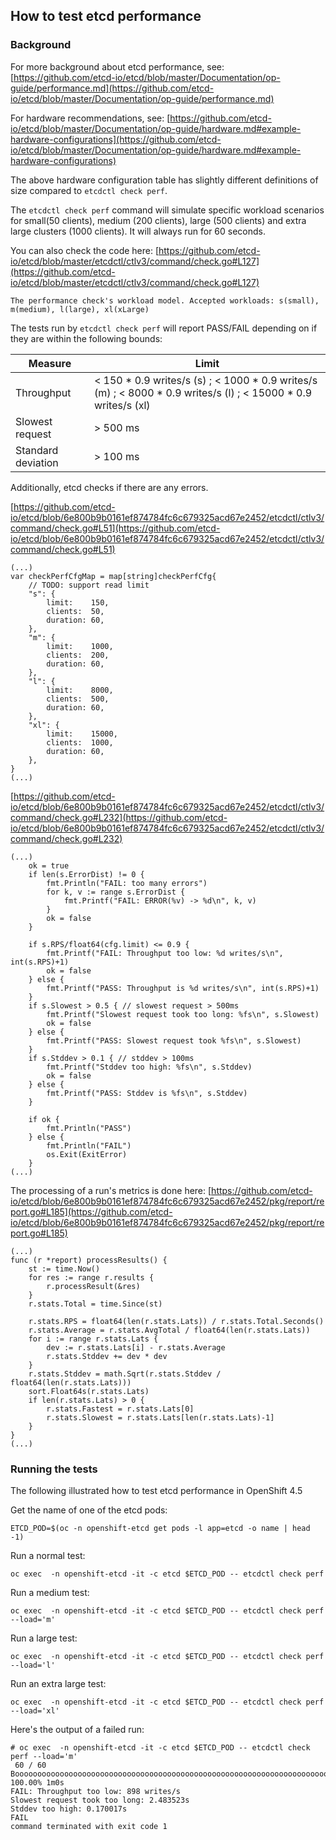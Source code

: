 ## How to test etcd performance

### Background 

For more background about etcd performance, see: [https://github.com/etcd-io/etcd/blob/master/Documentation/op-guide/performance.md](https://github.com/etcd-io/etcd/blob/master/Documentation/op-guide/performance.md)

For hardware recommendations, see: [https://github.com/etcd-io/etcd/blob/master/Documentation/op-guide/hardware.md#example-hardware-configurations](https://github.com/etcd-io/etcd/blob/master/Documentation/op-guide/hardware.md#example-hardware-configurations)

The above hardware configuration table has slightly different definitions of size compared to `etcdctl check perf`.

The `etcdctl check perf` command will simulate specific workload scenarios for small(50 clients), medium (200 clients), large (500 clients) and extra large clusters (1000 clients). It will always run for 60 seconds.

You can also check the code here:
[https://github.com/etcd-io/etcd/blob/master/etcdctl/ctlv3/command/check.go#L127](https://github.com/etcd-io/etcd/blob/master/etcdctl/ctlv3/command/check.go#L127)
~~~
The performance check's workload model. Accepted workloads: s(small), m(medium), l(large), xl(xLarge)
~~~

The tests run by `etcdctl check perf` will report PASS/FAIL depending on if they are within the following bounds:

| Measure  | Limit   |
|---|---|
| Throughput  | < 150 * 0.9 writes/s (s) ; < 1000 * 0.9 writes/s (m) ; < 8000 * 0.9 writes/s (l) ; < 15000 * 0.9 writes/s (xl)  |
| Slowest request  | > 500 ms   |
| Standard deviation | > 100 ms   |

Additionally, etcd checks if there are any errors.

[https://github.com/etcd-io/etcd/blob/6e800b9b0161ef874784fc6c679325acd67e2452/etcdctl/ctlv3/command/check.go#L51](https://github.com/etcd-io/etcd/blob/6e800b9b0161ef874784fc6c679325acd67e2452/etcdctl/ctlv3/command/check.go#L51)
~~~
(...)
var checkPerfCfgMap = map[string]checkPerfCfg{
	// TODO: support read limit
	"s": {
		limit:    150,
		clients:  50,
		duration: 60,
	},
	"m": {
		limit:    1000,
		clients:  200,
		duration: 60,
	},
	"l": {
		limit:    8000,
		clients:  500,
		duration: 60,
	},
	"xl": {
		limit:    15000,
		clients:  1000,
		duration: 60,
	},
}
(...)
~~~

[https://github.com/etcd-io/etcd/blob/6e800b9b0161ef874784fc6c679325acd67e2452/etcdctl/ctlv3/command/check.go#L232](https://github.com/etcd-io/etcd/blob/6e800b9b0161ef874784fc6c679325acd67e2452/etcdctl/ctlv3/command/check.go#L232)
~~~
(...)
	ok = true
	if len(s.ErrorDist) != 0 {
		fmt.Println("FAIL: too many errors")
		for k, v := range s.ErrorDist {
			fmt.Printf("FAIL: ERROR(%v) -> %d\n", k, v)
		}
		ok = false
	}

	if s.RPS/float64(cfg.limit) <= 0.9 {
		fmt.Printf("FAIL: Throughput too low: %d writes/s\n", int(s.RPS)+1)
		ok = false
	} else {
		fmt.Printf("PASS: Throughput is %d writes/s\n", int(s.RPS)+1)
	}
	if s.Slowest > 0.5 { // slowest request > 500ms
		fmt.Printf("Slowest request took too long: %fs\n", s.Slowest)
		ok = false
	} else {
		fmt.Printf("PASS: Slowest request took %fs\n", s.Slowest)
	}
	if s.Stddev > 0.1 { // stddev > 100ms
		fmt.Printf("Stddev too high: %fs\n", s.Stddev)
		ok = false
	} else {
		fmt.Printf("PASS: Stddev is %fs\n", s.Stddev)
	}

	if ok {
		fmt.Println("PASS")
	} else {
		fmt.Println("FAIL")
		os.Exit(ExitError)
	}
(...)
~~~

The processing of a run's metrics is done here:
[https://github.com/etcd-io/etcd/blob/6e800b9b0161ef874784fc6c679325acd67e2452/pkg/report/report.go#L185](https://github.com/etcd-io/etcd/blob/6e800b9b0161ef874784fc6c679325acd67e2452/pkg/report/report.go#L185)
~~~
(...)
func (r *report) processResults() {
	st := time.Now()
	for res := range r.results {
		r.processResult(&res)
	}
	r.stats.Total = time.Since(st)

	r.stats.RPS = float64(len(r.stats.Lats)) / r.stats.Total.Seconds()
	r.stats.Average = r.stats.AvgTotal / float64(len(r.stats.Lats))
	for i := range r.stats.Lats {
		dev := r.stats.Lats[i] - r.stats.Average
		r.stats.Stddev += dev * dev
	}
	r.stats.Stddev = math.Sqrt(r.stats.Stddev / float64(len(r.stats.Lats)))
	sort.Float64s(r.stats.Lats)
	if len(r.stats.Lats) > 0 {
		r.stats.Fastest = r.stats.Lats[0]
		r.stats.Slowest = r.stats.Lats[len(r.stats.Lats)-1]
	}
}
(...)
~~~

### Running the tests

The following illustrated how to test etcd performance in OpenShift 4.5

Get the name of one of the etcd pods:
~~~
ETCD_POD=$(oc -n openshift-etcd get pods -l app=etcd -o name | head -1)
~~~

Run a normal test:
~~~
oc exec  -n openshift-etcd -it -c etcd $ETCD_POD -- etcdctl check perf
~~~

Run a medium test:
~~~
oc exec  -n openshift-etcd -it -c etcd $ETCD_POD -- etcdctl check perf --load='m'
~~~

Run a large test:
~~~
oc exec  -n openshift-etcd -it -c etcd $ETCD_POD -- etcdctl check perf --load='l'
~~~

Run an extra large test:
~~~
oc exec  -n openshift-etcd -it -c etcd $ETCD_POD -- etcdctl check perf --load='xl'
~~~

Here's the output of a failed run:
~~~
# oc exec  -n openshift-etcd -it -c etcd $ETCD_POD -- etcdctl check perf --load='m'
 60 / 60 Boooooooooooooooooooooooooooooooooooooooooooooooooooooooooooooooooooooooooooooooooooooooooooooo! 100.00% 1m0s
FAIL: Throughput too low: 898 writes/s
Slowest request took too long: 2.483523s
Stddev too high: 0.170017s
FAIL
command terminated with exit code 1
~~~
